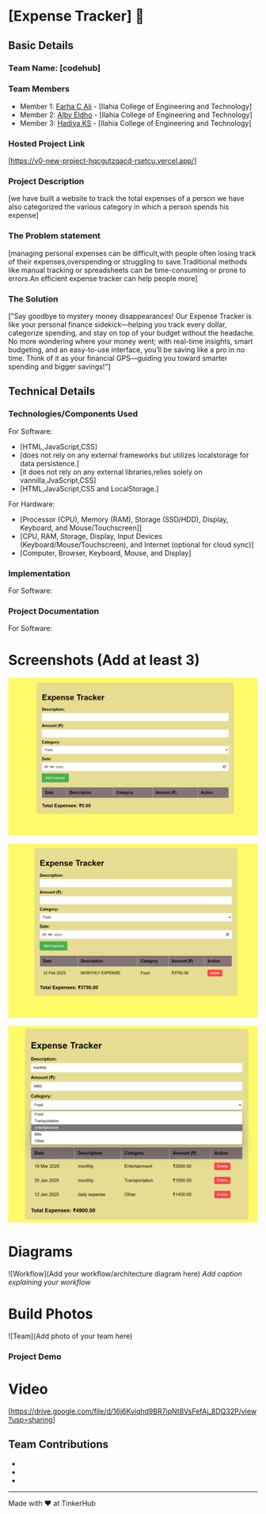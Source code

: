 # [Expense Tracker] 🎯


## Basic Details
### Team Name: [codehub]


### Team Members
- Member 1: [Farha C Ali] - [Ilahia College of Engineering and Technology]
- Member 2: [Alby Eldho] - [Ilahia College of Engineering and Technology]
- Member 3: [Hadiya KS] - [Ilahia College of Engineering and Technology]

### Hosted Project Link
[https://v0-new-project-hqcgutzqacd-rsetcu.vercel.app/]

### Project Description
[we have built a website to track the total expenses of a person we have also categorized the various category in which a person spends his expense]

### The Problem statement
[managing personal expenses can be difficult,with people often losing track of their expenses,overspending or struggling to save.Traditional methods like manual tracking or spreadsheets can be time-consuming or prone to errors.An efficient expense tracker can help people more]


### The Solution
["Say goodbye to mystery money disappearances! Our Expense Tracker is like your personal finance sidekick—helping you track every dollar, categorize spending, and stay on top of your budget without the headache. No more wondering where your money went; with real-time insights, smart budgeting, and an easy-to-use interface, you’ll be saving like a pro in no time. Think of it as your financial GPS—guiding you toward smarter spending and bigger savings!"]
 
## Technical Details
### Technologies/Components Used
For Software:
- [HTML,JavaScript,CSS]
- [does not rely on any external frameworks but utilizes localstorage for data persistence.]
- [it does not rely on any external libraries,relies solely on vannilla,JvaScript,CSS]
- [HTML,JavaScript,CSS and LocalStorage.]

For Hardware:
- [Processor (CPU), Memory (RAM), Storage (SSD/HDD), Display, Keyboard, and Mouse/Touchscreen]]
- [CPU, RAM, Storage, Display, Input Devices (Keyboard/Mouse/Touchscreen), and Internet (optional for cloud sync)]
- [Computer, Browser, Keyboard, Mouse, and Display]

### Implementation
For Software:




### Project Documentation
For Software:

# Screenshots (Add at least 3)
![Screenshot 2025-02-09 064306.png](https://github.com/codehub123312446/expensetracker/blob/main/image1.png/Screenshot%202025-02-09%20064306.png)

![Screenshot2025-02-09064419.png](https://github.com/codehub123312446/expensetracker/blob/main/image1.png/Screenshot%202025-02-09%20064419.png)

![Screenshot2025-02-09064804.png](https://github.com/codehub123312446/expensetracker/blob/main/image1.png/Screenshot%202025-02-09%20064804.png)

# Diagrams
![Workflow](Add your workflow/architecture diagram here)
*Add caption explaining your workflow*





# Build Photos
![Team](Add photo of your team here)




### Project Demo
# Video
[https://drive.google.com/file/d/16j6Kviqhd9BR7ipNt8VsFefAj_8DQ32P/view?usp=sharing]



## Team Contributions
- [Farha C Ali]: [HTML]
- [Alby Eldho]: [JavaScript]
- [Hadiya KS]: [CSS]

---
Made with ❤️ at TinkerHub